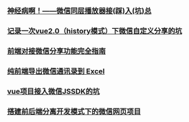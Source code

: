 ### [神经病啊！——微信同层播放器接(踩)入(坑)总](https://segmentfault.com/a/1190000008782550)
### [记录一次vue2.0（history模式）下微信自定义分享的坑](https://juejin.im/post/5b8e44b3f265da433109ac4f)
### [前端对接微信分享功能完全指南](https://juejin.im/post/5be4238df265da6142736496)
### [纯前端导出微信通讯录到 Excel](https://juejin.im/post/5bebd0e5f265da61417120a9)
### [vue项目接入微信JSSDK的坑](https://juejin.im/post/5c121be6e51d4504bc5e542e)
### [搭建前后端分离开发模式下的微信网页项目](http://shuaihua.cc/article/1544885079777/)
